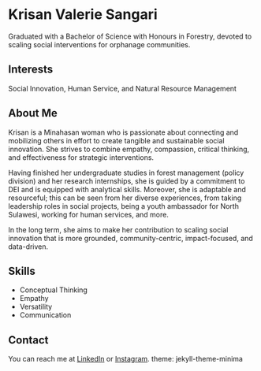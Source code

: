 # Krisan Valerie Sangari
Graduated with a Bachelor of Science with Honours in Forestry, devoted to scaling social interventions for orphanage communities. 

## Interests
Social Innovation, Human Service, and Natural Resource Management

## About Me
Krisan is a Minahasan woman who is passionate about connecting and mobilizing others in effort to create tangible and sustainable social innovation. She strives to combine empathy, compassion, critical thinking, and effectiveness for strategic interventions.

Having finished her undergraduate studies in forest management (policy division) and her research internships, she is guided by a commitment to DEI and is equipped with analytical skills. Moreover, she is adaptable and resourceful; this can be seen from her diverse experiences, from taking leadership roles in social projects, being a youth ambassador for North Sulawesi, working for human services, and more.

In the long term, she aims to make her contribution to scaling social innovation that is more grounded, community-centric, impact-focused, and data-driven.

## Skills
- Conceptual Thinking
- Empathy
- Versatility
- Communication

## Contact
You can reach me at [LinkedIn](https://www.linkedin.com/in/kvalerie) or [Instagram](https://www.instagram.com/krisansangari).
theme: jekyll-theme-minima

